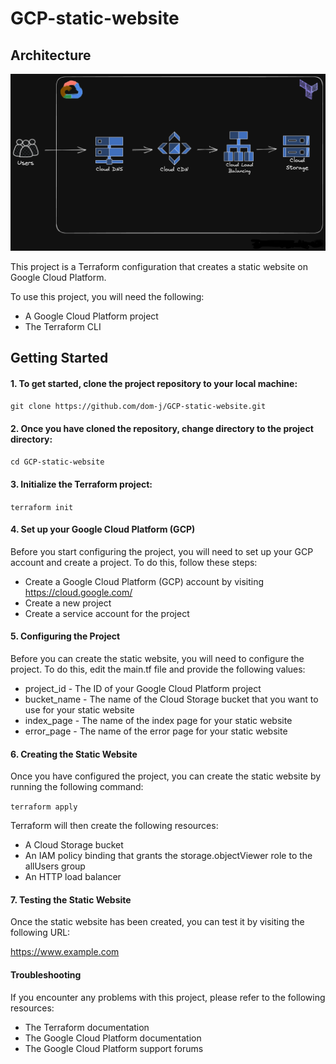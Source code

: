 # GCP-static-website

## Architecture

![Reference image](/assets/GCP-static-website-plan-Terraform.png) 




This project is a Terraform configuration that creates a static website on Google Cloud Platform.



To use this project, you will need the following:

* A Google Cloud Platform project
* The Terraform CLI

## Getting Started

#### 1. To get started, clone the project repository to your local machine:

`git clone https://github.com/dom-j/GCP-static-website.git`

#### 2. Once you have cloned the repository, change directory to the project directory:

`cd GCP-static-website`

#### 3. Initialize the Terraform project:

`terraform init`


#### 4. Set up your Google Cloud Platform (GCP)

Before you start configuring the project, you will need to set up your GCP account and create a project. To do this, follow these steps:

* Create a Google Cloud Platform (GCP) account by visiting https://cloud.google.com/
* Create a new project
* Create a service account for the project


#### 5. Configuring the Project

Before you can create the static website, you will need to configure the project. To do this, edit the main.tf file and provide the following values:

* project_id - The ID of your Google Cloud Platform project
* bucket_name - The name of the Cloud Storage bucket that you want to use for your static website
* index_page - The name of the index page for your static website
* error_page - The name of the error page for your static website

#### 6. Creating the Static Website

Once you have configured the project, you can create the static website by running the following command:

`terraform apply`

Terraform will then create the following resources:

* A Cloud Storage bucket
* An IAM policy binding that grants the storage.objectViewer role to the allUsers group
* An HTTP load balancer

#### 7. Testing the Static Website

Once the static website has been created, you can test it by visiting the following URL:

https://www.example.com

#### Troubleshooting

If you encounter any problems with this project, please refer to the following resources:

* The Terraform documentation
* The Google Cloud Platform documentation
* The Google Cloud Platform support forums